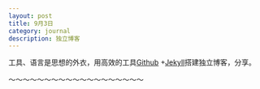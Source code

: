 ```yaml
---
layout: post
title: 9月3日
category: journal
description: 独立博客
---
```


工具、语言是思想的外衣，用高效的工具[Github](https://github.com) +[Jekyll](http://jekyllrb.com)搭建独立博客，分享。


～～～～～～～～～～～～～～～～～～～
